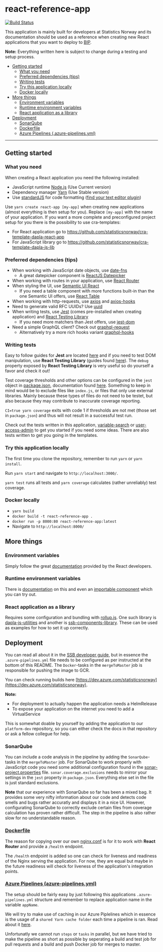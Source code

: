 # react-reference-app
[![Build Status](https://dev.azure.com/statisticsnorway/Dapla/_apis/build/status/Frontends/statisticsnorway.react-reference-app?branchName=master)](https://dev.azure.com/statisticsnorway/Dapla/_build/latest?definitionId=35&branchName=master)

This application is mainly built for developers at Statistics Norway and its documentation should be used as a 
reference when creating new React applications that you want to deploy to 
[BIP](https://github.com/statisticsnorway/platform).

**Note:** Everything written here is subject to change during a testing and setup process.

- [Getting started](#getting-started)
    - [What you need](#what-you-need)
    - [Preferred dependencies (tips)](#preferred-dependencies-tips)
    - [Writing tests](#writing-tests)
    - [Try this application locally](#docker-locally)
    - [Docker locally](#docker-locally)
- [More things](#more-things)
    - [Environment variables](#environment-variables)
    - [Runtime environment variables](#runtime-environment-variables)
    - [React application as a library](#react-application-as-a-library)
- [Deployment](#deployment)
    - [SonarQube](#sonarqube)
    - [Dockerfile](#dockerfilehttpsgithubcomstatisticsnorwayfe-react-reference-appblobmasterdockerfile)
    - [Azure Pipelines (.azure-pipelines.yml)](#azure-pipelines-azure-pipelinesymlhttpsgithubcomstatisticsnorwayfe-react-reference-appblobmasterazure-pipelinesyml)

----

## Getting started
### What you need
When creating a React application you need the following installed: 
* JavaScript runtime [Node.js](https://nodejs.org/en/) (Use Current version)
* Dependency manager [Yarn](https://yarnpkg.com/en/) (Use Stable version)
* Use [standardJS](https://standardjs.com/) for code formatting ([find your text editor plugin](https://standardjs.com/#are-there-text-editor-plugins))

Use `yarn create react-app [my-app]` when creating new applications (almost everything is then setup for you).
Replace `[my-app]` with the name of your application. If you want a more complete and preconfigured project setup for you
there is the possibility to use cra-templates:
* For React application go to https://github.com/statisticsnorway/cra-template-dapla-react-app
* For JavaScript library go to https://github.com/statisticsnorway/cra-template-dapla-js-lib

### Preferred dependencies (tips)
* When working with JavaScript date objects, use [date-fns](https://date-fns.org/)
  * A great datepicker component is [ReactJS Datepicker](https://reactdatepicker.com/)
* When working with routes in your application, use [React Router](https://reacttraining.com/react-router/web/guides/quick-start)
* When styling the UI, use [Semantic UI React](https://react.semantic-ui.com/)
  * If you need a table component with more functions built-in than the one Semantic UI offers, use [React Table](https://github.com/tannerlinsley/react-table)
* When working with http-requests, use [axios](https://github.com/axios/axios) and [axios-hooks](https://github.com/simoneb/axios-hooks)
* Need to generate valid RFC UUIDs? Use [uuid](https://github.com/kelektiv/node-uuid)
* When writing tests, use [Jest](https://jestjs.io/en/) (comes pre-installed when creating application) and [React Testing Library](https://testing-library.com/react)
  * If you need more matchers than Jest offers, use [jest-dom](https://github.com/gnapse/jest-dom)
* Need a simple GraphQL client? Check out [graphql-request](https://github.com/prisma/graphql-request)
  * Alternatively try a more rich hooks variant [graphql-hooks](https://github.com/nearform/graphql-hooks)

### Writing tests
Easy to follow guides for **Jest** are located [here](https://jestjs.io/docs/en/tutorial-react) and if you need to test
DOM manipulation, use **React Testing Library** (guides found [here](https://testing-library.com/docs/react-testing-library/intro)). 
The `debug` property exposed by **React Testing Library** is very useful so do yourself a favor and check it out!

Test coverage thresholds and other options can be configured in the `jest` object in [package.json](https://github.com/statisticsnorway/fe-react-reference-app/blob/master/package.json),
documentation found [here](https://jestjs.io/docs/en/configuration). Something to keep in mind would be to exclude files like 
`index.js`, or files that only use external libraries. Mainly because these types of files do not need to be testet, but also
because they may contribute to inaccurate coverage reporting.

`CI=true yarn coverage` exits with code 1 if thresholds are not met (those set in `package.json`) and thus
will not result in a successful test run.

Check out the tests written in this application, [variable-search](https://github.com/statisticsnorway/variable-search/tree/master/src/__tests__)
or [user-access-admin](https://github.com/statisticsnorway/user-access-admin/tree/master/src/__tests__)
to get you started if you need some ideas. There are also tests written to get you going in the templates.

### Try this application locally
The first time you clone the repository, remember to run `yarn` or `yarn install`.

Run `yarn start` and navigate to `http://localhost:3000/`.

`yarn test` runs all tests and `yarn coverage` calculates (rather unreliably) test coverage.

### Docker locally
* `yarn build`
* `docker build -t react-reference-app .`
* `docker run -p 8000:80 react-reference-app:latest`
* Navigate to `http://localhost:8000/`

## More things
### Environment variables
Simply follow the great [documentation](https://facebook.github.io/create-react-app/docs/adding-custom-environment-variables#adding-development-environment-variables-in-env) 
provided by the React developers.

### Runtime environment variables
There is [documentation](https://create-react-app.dev/docs/title-and-meta-tags/#injecting-data-from-the-server-into-the-page)
on this and even an [importable component](https://github.com/beam-australia/react-env) which you can try out.

### React application as a library
Requires some configuration and bundling with [rollup.js](https://rollupjs.org/guide/en). One such
library is [dapla-js-utilities](https://github.com/statisticsnorway/dapla-js-utilities) and another is 
[ssb-components-library](https://github.com/statisticsnorway/ssb-component-library). These can be used as examples for
how to set it up correctly.

## Deployment
You can read all about it in the [SSB developer guide](https://github.com/statisticsnorway/ssb-developer-guide/blob/master/docs/azure_pipeline_doc.md),
but in essence the `.azure-pipelines.yml` file needs to be configured as per instructed at the bottom of this README. 
The `Docker`-tasks in the `mergeToMaster` job is responsible for pushing the image to GCR.

You can check running builds here [https://dev.azure.com/statisticsnorway](https://dev.azure.com/statisticsnorway).

**Note:**
* For deployment to actually happen the application needs a HelmRelease
* To expose your application on the internet you need to add a VirtualService

This is somewhat doable by yourself by adding the application to our `platform-dev` repository, so you can either check 
the docs in that repository or ask a fellow collegue for help.

### SonarQube
You can include a code analysis in the pipeline by adding the `SonarQube`-tasks in the `mergeToMaster` job. For SonarQube 
to work properly with JavaScript code you need some additional configuration found in the 
[sonar-project.properties](https://github.com/statisticsnorway/fe-react-reference-app/blob/master/sonar-project.properties) 
file. `sonar.coverage.exclusions` needs to mirror your settings in the `jest` property in `package.json`. Everything else
set in the file is just standard exclusions.

**Note** that our experience with SonarQube so far has been a mixed bag. It provides some very nifty information about our code
and detects code smells and bugs rather accuratly and displays it in a nice UI. However, configurating SonarQube to correctly 
exclude certain files from coverage calculation has proven rather difficult. The step in the pipeline is also rather slow
for no understandable reason.

### [Dockerfile](https://github.com/statisticsnorway/fe-react-reference-app/blob/master/Dockerfile)
The reason for copying over our own [nginx.conf](https://github.com/statisticsnorway/fe-react-reference-app/blob/master/nginx.conf) 
is for it to work with **React Router** and provide a `/health` endpoint.

The `/health` endpoint is added so one can check for liveness and readiness of the Nginx serving the application.
For now, they are equal but maybe in the future readiness will check for liveness of the application's integration points.

### [Azure Pipelines (azure-pipelines.yml)](https://github.com/statisticsnorway/fe-react-reference-app/blob/master/azure-pipelines.yml) 
The setup should be fairly easy by just following this applications `.azure-pipelines.yml` structure and remember to 
replace application name in the variable `appName`.

We will try to make use of caching in our Azure Piplelines which in essence is the usage of a `shared Yarn cache folder` 
each time a pipeline is ran. Read about it [here](https://docs.microsoft.com/en-us/azure/devops/pipelines/release/caching?view=azure-devops#nodejsyarn).

Unfortunatly we cannot run `steps` or `tasks` in parallel, but we have tried to make the pipeline as short as possible by
seperating a build and test job for pull requests and a build and push Docker job for merges to master.
